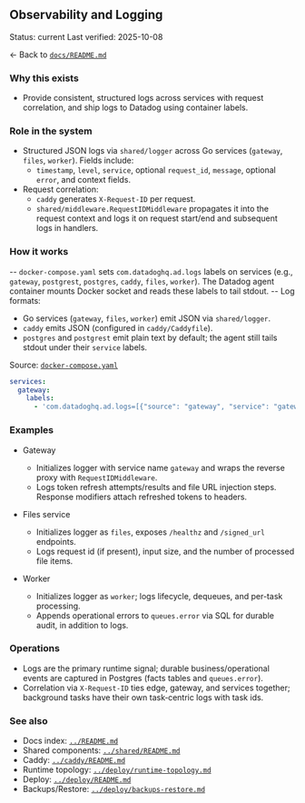 ## Observability and Logging

Status: current
Last verified: 2025-10-08

← Back to [`docs/README.md`](../README.md)

### Why this exists

- Provide consistent, structured logs across services with request correlation, and ship logs to Datadog using container labels.

### Role in the system

- Structured JSON logs via `shared/logger` across Go services (`gateway`, `files`, `worker`). Fields include:
  - `timestamp`, `level`, `service`, optional `request_id`, `message`, optional `error`, and context fields.
- Request correlation:
  - `caddy` generates `X-Request-ID` per request.
  - `shared/middleware.RequestIDMiddleware` propagates it into the request context and logs it on request start/end and subsequent logs in handlers.

### How it works

-- `docker-compose.yaml` sets `com.datadoghq.ad.logs` labels on services (e.g., `gateway`, `postgrest`, `postgres`, `caddy`, `files`, `worker`). The Datadog agent container mounts Docker socket and reads these labels to tail stdout.
-- Log formats:

- Go services (`gateway`, `files`, `worker`) emit JSON via `shared/logger`.
- `caddy` emits JSON (configured in `caddy/Caddyfile`).
- `postgres` and `postgrest` emit plain text by default; the agent still tails stdout under their `service` labels.

Source: [`docker-compose.yaml`](../../docker-compose.yaml)

```yaml
services:
  gateway:
    labels:
      - 'com.datadoghq.ad.logs=[{"source": "gateway", "service": "gateway"}]'
```

### Examples

- Gateway

  - Initializes logger with service name `gateway` and wraps the reverse proxy with `RequestIDMiddleware`.
  - Logs token refresh attempts/results and file URL injection steps. Response modifiers attach refreshed tokens to headers.

- Files service

  - Initializes logger as `files`, exposes `/healthz` and `/signed_url` endpoints.
  - Logs request id (if present), input size, and the number of processed file items.

- Worker
  - Initializes logger as `worker`; logs lifecycle, dequeues, and per-task processing.
  - Appends operational errors to `queues.error` via SQL for durable audit, in addition to logs.

### Operations

- Logs are the primary runtime signal; durable business/operational events are captured in Postgres (facts tables and `queues.error`).
- Correlation via `X-Request-ID` ties edge, gateway, and services together; background tasks have their own task‐centric logs with task ids.

### See also

- Docs index: [`../README.md`](../README.md)
- Shared components: [`../shared/README.md`](../shared/README.md)
- Caddy: [`../caddy/README.md`](../caddy/README.md)
- Runtime topology: [`../deploy/runtime-topology.md`](../deploy/runtime-topology.md)
- Deploy: [`../deploy/README.md`](../deploy/README.md)
- Backups/Restore: [`../deploy/backups-restore.md`](../deploy/backups-restore.md)
